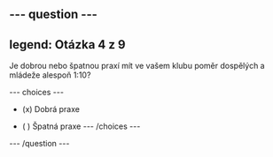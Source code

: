 --- question ---
---
legend: Otázka 4 z 9
---

Je dobrou nebo špatnou praxí mít ve vašem klubu poměr dospělých a mládeže alespoň 1:10?

--- choices ---
- (x) Dobrá praxe

- ( ) Špatná praxe
--- /choices ---

--- /question ---
